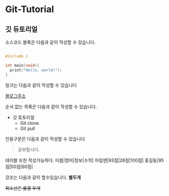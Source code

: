# Git-Tutorial
## 깃 듀토리얼

소스코드 블록은 다음과 같이 작성할 수 있습니다.

```c

#include c

int main(void){
  print("Hello, world!");
}
```

링크는 다음과 같이 작성할 수 있습니다

[블로그주소](https://blog.naver.com/maripsee)

순서 없는 목록은 다음과 같이 작성할 수 있습니다.

* 깃 튜토리얼
  *  Git clone
  *  Git pull

인용구문은 다음과 같이 작성할 수 있습니다

> 공부합시다. 

테이블 또한 작성가능하다. 
이름|영어|정보|수학|
마립맨|93점|28점|100점|
홍길동|95점|50점|60점|

강조는 다음과 같이 할수있습니다.
**별두개**

~~취소선은 물결 두개~~

